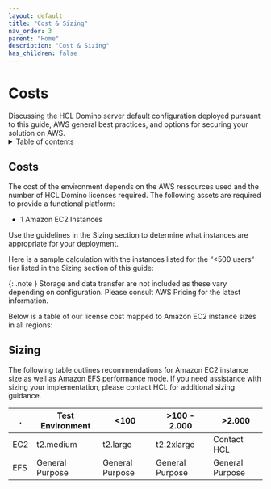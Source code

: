 ```yaml
---
layout: default
title: "Cost & Sizing"
nav_order: 3
parent: "Home"
description: "Cost & Sizing"
has_children: false
---
```



<h1>Costs</h1>
Discussing the HCL Domino server default configuration deployed pursuant to this guide, AWS general best practices, and options for securing your solution on AWS.

<details close markdown="block">
  <summary>
    Table of contents
  </summary>
  {: .text-delta }
1. TOC
{:toc}
</details>

## Costs

The cost of the environment depends on the AWS ressources used and the number of HCL Domino licenses required. The following assets are required to provide a functional platform:
* 1 Amazon EC2 Instances

Use the guidelines in the Sizing section to determine what instances are appropriate for your deployment.
   
Here is a sample calculation with the instances listed for the “<500 users“ tier listed in the Sizing section of this guide: 

{: .note }
Storage and data transfer are not included as these vary depending on configuration. Please consult AWS Pricing for the latest information.

Below is a table of our license cost mapped to Amazon EC2 instance sizes in all regions:

## Sizing

The following table outlines recommendations for Amazon EC2 instance size as well as Amazon EFS performance mode. If you need assistance with sizing your implementation, please contact HCL for additional sizing guidance. 

.  | Test Environment | <100 | >100 - 2.000 | >2.000
---| --- | --- | --- | ---
EC2 | t2.medium | t2.large | t2.2xlarge | Contact HCL
EFS | General Purpose  | General Purpose  | General Purpose  | General Purpose  | 